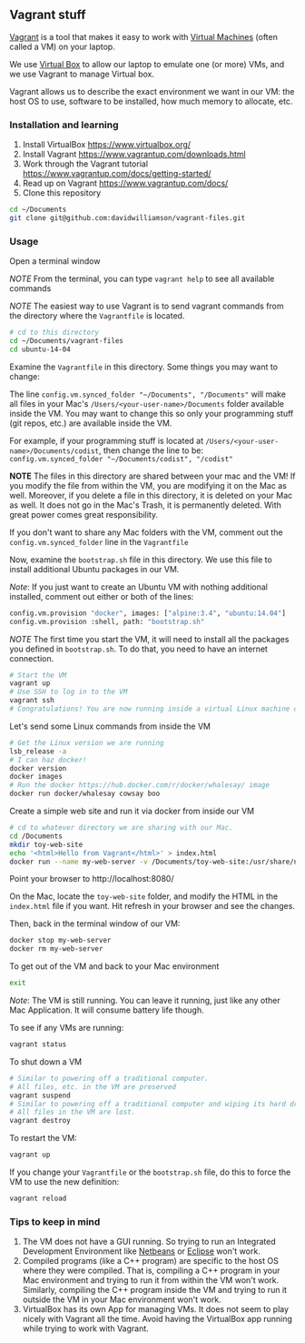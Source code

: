 ## Vagrant stuff
[Vagrant](https://www.vagrantup.com) is a tool that makes it easy to work with [Virtual Machines](https://en.wikipedia.org/wiki/Virtual_machine) (often called a VM) on your laptop.

We use [Virtual Box](https://www.virtualbox.org/) to allow our laptop to emulate one (or more) VMs, and we use Vagrant to manage Virtual box.

Vagrant allows us to describe the exact environment we want in our VM: the host OS to use, software to be installed, how much memory to allocate, etc.

### Installation and learning
1. Install VirtualBox https://www.virtualbox.org/
2. Install Vagrant https://www.vagrantup.com/downloads.html
3. Work through the Vagrant tutorial https://www.vagrantup.com/docs/getting-started/
4. Read up on Vagrant https://www.vagrantup.com/docs/
5. Clone this repository
```bash
cd ~/Documents
git clone git@github.com:davidwilliamson/vagrant-files.git
```

### Usage
Open a terminal window

*NOTE* From the terminal, you can type `vagrant help` to see all available commands

*NOTE* The easiest way to use Vagrant is to send vagrant commands from the directory where the `Vagrantfile` is located.

```bash
# cd to this directory
cd ~/Documents/vagrant-files
cd ubuntu-14-04
```
Examine the `Vagrantfile` in this directory. Some things you may want to change:

The line `config.vm.synced_folder "~/Documents", "/Documents"` will make all files in your Mac's `/Users/<your-user-name>/Documents` folder available inside the VM. You may want to change this so only your programming stuff (git repos, etc.) are available inside the VM.

For example, if your programming stuff is located at `/Users/<your-user-name>/Documents/codist`,
then change the line to be: `config.vm.synced_folder "~/Documents/codist", "/codist"`

**NOTE** The files in this directory are shared between your mac and the VM! If you modify the file from within the VM, you 
are modifying it on the Mac as well.  Moreover, if you delete a file in this directory, it is deleted on your Mac as well. 
It does not go in the Mac's Trash, it is permanently deleted. With great power comes great responsibility.

If you don't want to share any Mac folders with the VM, comment out the `config.vm.synced_folder` line in the `Vagrantfile`

Now, examine the `bootstrap.sh` file in this directory. We use this file to install additional
Ubuntu packages in our VM.

*Note*: If you just want to create an Ubuntu VM with nothing additional installed, comment out either or both of the lines:
```bash
config.vm.provision "docker", images: ["alpine:3.4", "ubuntu:14.04"]
config.vm.provision :shell, path: "bootstrap.sh"
```

*NOTE* The first time you start the VM, it will need to install all the packages you defined in `bootstrap.sh`. To do that, you need to have an internet connection.

```bash
# Start the VM
vagrant up
# Use SSH to log in to the VM
vagrant ssh
# Congratulations! You are now running inside a virtual Linux machine on your mac.
```
Let's send some Linux commands from inside the VM
```bash
# Get the Linux version we are running
lsb_release -a
# I can haz docker!
docker version
docker images
# Run the docker https://hub.docker.com/r/docker/whalesay/ image
docker run docker/whalesay cowsay boo
```
Create a simple web site and run it via docker from inside our VM
```bash
# cd to whatever directory we are sharing with our Mac.
cd /Documents
mkdir toy-web-site
echo '<html>Hello from Vagrant</html>' > index.html
docker run --name my-web-server -v /Documents/toy-web-site:/usr/share/nginx/html:ro -p 80:80 -d nginx
```
Point your browser to http://localhost:8080/

On the Mac, locate the `toy-web-site` folder, and modify the HTML in the `index.html` file if you want. Hit refresh in your browser and see the changes.

Then, back in the terminal window of our VM:
```bash
docker stop my-web-server
docker rm my-web-server
```
To get out of the VM and back to your Mac environment
```bash
exit
```
*Note*: The VM is still running. You can leave it running, just like any other Mac Application. It will consume battery life though.

To see if any VMs are running:
```bash
vagrant status
```
To shut down a VM
```bash
# Similar to powering off a traditional computer.
# All files, etc. in the VM are preserved
vagrant suspend
# Similar to powering off a traditional computer and wiping its hard drive.
# All files in the VM are lost.
vagrant destroy
```
To restart the VM:
```bash
vagrant up
```
If you change your `Vagrantfile` or the `bootstrap.sh` file, do this to force the VM to use the new definition:
```bash
vagrant reload
```

### Tips to keep in mind
1. The VM does not have a GUI running. So trying to run an Integrated Development Environment like [Netbeans](https://netbeans.org/) or [Eclipse](http://www.eclipse.org/) won't work.
2. Compiled programs (like a C++ program) are specific to the host OS where they were compiled. That is, compiling a C++ program in your Mac environment and trying to run it from within the VM won't work. Similarly, compiling the C++ program inside the VM and trying to run it outside the VM in your Mac environment won't work.
3. VirtualBox has its own App for managing VMs. It does not seem to play nicely with Vagrant all the time. Avoid having the VirtualBox app running while trying to work with Vagrant.
